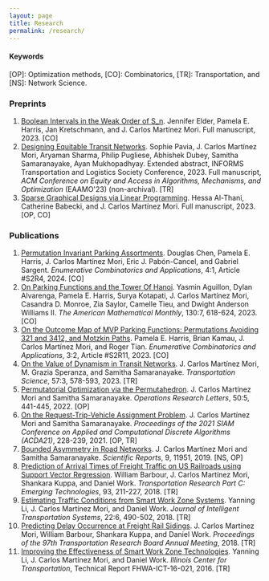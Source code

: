 ```yaml
---
layout: page
title: Research
permalink: /research/
---
```


#### Keywords
[OP]: Optimization methods,
[CO]: Combinatorics,
[TR]: Transportation, and
[NS]: Network Science.

### Preprints

<ol>
	<li>
		<a href="https://arxiv.org/abs/2306.14734">Boolean Intervals in the Weak Order of S_n</a>.
		Jennifer Elder, Pamela E. Harris, Jan Kretschmann, and J. Carlos Martínez Mori.
		Full manuscript, 2023.
		[CO]
  	</li>
	<li>
		<a href="https://arxiv.org/abs/2212.12007">Designing Equitable Transit Networks</a>. 
		Sophie Pavia, J. Carlos Martínez Mori, Aryaman Sharma, Philip Pugliese, Abhishek Dubey, Samitha Samaranayake, Ayan Mukhopadhyay. Extended abstract, INFORMS Transportation and Logistics Society Conference, 2023. 
		Full manuscript, <i>ACM Conference on Equity and Access in Algorithms, Mechanisms, and Optimization</i> (EAAMO'23) (non-archival).
		[TR]
	</li>
	<li>
		<a href="https://arxiv.org/abs/2309.00765"> Sparse Graphical Designs via Linear Programming</a>. 
		Hessa Al-Thani, Catherine Babecki, and J. Carlos Martínez Mori.
		Full manuscript, 2023. 
		[OP, CO]
	</li>
</ol>


### Publications

<ol>
	<li>
		<a href="https://doi.org/10.54550/ECA2024V4S1R4">Permutation Invariant Parking Assortments</a>.
		Douglas Chen, Pamela E. Harris, J. Carlos Martínez Mori, Eric J. Pabón-Cancel, and Gabriel Sargent.
		<i>Enumerative Combinatorics and Applications</i>, 4:1, Article #S2R4, 2024.
  		[CO]
	</li>
	<li>
		<a href="https://doi.org/10.1080/00029890.2023.2206311">On Parking Functions and the Tower Of Hanoi</a>.
		Yasmin Aguillon, Dylan Alvarenga, Pamela E. Harris, Surya Kotapati, J. Carlos Martínez Mori, Casandra D. Monroe, Zia Saylor, Camelle Tieu, and Dwight Anderson Williams II.
		<i>The American Mathematical Monthly</i>, 130:7, 618-624, 2023.
  		[CO]
	</li>
 	<li>
		<a href="https://doi.org/10.54550/ECA2023V3S2R11">On the Outcome Map of MVP Parking Functions: Permutations Avoiding 321 and 3412, and Motzkin Paths</a>.
		Pamela E. Harris, Brian Kamau, J. Carlos Martínez Mori, and Roger Tian.
		<i>Enumerative Combinatorics and Applications</i>, 3:2, Article #S2R11, 2023.
  		[CO]
    	</li>
	<li>
		<a href="https://doi.org/10.1287/trsc.2022.1193">On the Value of Dynamism in Transit Networks</a>.
		J. Carlos Martínez Mori, M. Grazia Speranza, and Samitha Samaranayake.
		<i>Transportation Science</i>, 57:3, 578-593, 2023.
  		[TR]
	</li>
	<li>
		<a href="https://doi.org/10.1016/j.orl.2022.06.008">Permutatorial Optimization via the Permutahedron</a>. 
		J. Carlos Martínez Mori and Samitha Samaranayake.
		<i>Operations Research Letters</i>, 50:5, 441-445, 2022. 
		[OP]
	</li>
	<li>
		<a href="https://doi.org/10.1137/1.9781611976830.21">On the Request-Trip-Vehicle Assignment Problem</a>. 
		J. Carlos Martínez Mori and Samitha Samaranayake. 
		<i>Proceedings of the 2021 SIAM Conference on Applied and Computational Discrete Algorithms (ACDA21)</i>, 228-239, 2021.
		[OP, TR]
	</li>
 	<li>
		<a href="https://doi.org/10.1038/s41598-019-48463-z">Bounded Asymmetry in Road Networks</a>.
		J. Carlos Martínez Mori and Samitha Samaranayake. 
		<i>Scientific Reports</i>, 9, 11951, 2019.
  		[NS, OP]
	</li>
	<li>
		<a href="https://doi.org/10.1016/j.trc.2018.05.019">Prediction of Arrival Times of Freight Traffic on US Railroads using Support Vector Regression</a>. 
		William Barbour, J. Carlos Martínez Mori, Shankara Kuppa, and Daniel Work.
		<i>Transportation Research Part C: Emerging Technologies</i>, 93, 211-227, 2018.
  		[TR]
	</li>
	<li>
		<a href="https://doi.org/10.1080/15472450.2018.1438274">Estimating Traffic Conditions from Smart Work Zone Systems</a>.
		Yanning Li, J. Carlos Martínez Mori, and Daniel Work.
		<i>Journal of Intelligent Transportation Systems</i>, 22:6, 490-502, 2018.
  		[TR]
	</li>
	<li>
		<a href="https://trid.trb.org/view/1496714">Predicting Delay Occurrence at Freight Rail Sidings</a>.
		J. Carlos Martínez Mori, William Barbour, Shankara Kuppa, and Daniel Work.
		<i>Proceedings of the 97th Transportation Research Board Annual Meeting</i>, 2018.
  		[TR]
	</li>
	<li>
		<a href="https://apps.ict.illinois.edu/projects/getfile.asp?id=5074">Improving the Effectiveness of Smart Work Zone Technologies</a>.
		Yanning Li, J. Carlos Martínez Mori, and Daniel Work.
		<i>Illinois Center for Transportation</i>, Technical Report FHWA-ICT-16-021, 2016.
  		[TR]
	</li>
</ol>
